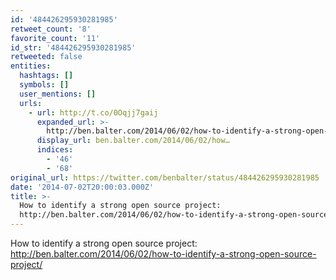 ```yaml
---
id: '484426295930281985'
retweet_count: '8'
favorite_count: '11'
id_str: '484426295930281985'
retweeted: false
entities:
  hashtags: []
  symbols: []
  user_mentions: []
  urls:
    - url: http://t.co/0Oqjj7gaij
      expanded_url: >-
        http://ben.balter.com/2014/06/02/how-to-identify-a-strong-open-source-project/
      display_url: ben.balter.com/2014/06/02/how…
      indices:
        - '46'
        - '68'
original_url: https://twitter.com/benbalter/status/484426295930281985
date: '2014-07-02T20:00:03.000Z'
title: >-
  How to identify a strong open source project:
  http://ben.balter.com/2014/06/02/how-to-identify-a-strong-open-source-project/
---
```


How to identify a strong open source project: http://ben.balter.com/2014/06/02/how-to-identify-a-strong-open-source-project/
